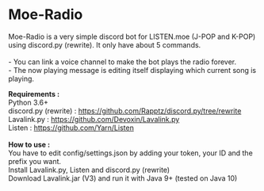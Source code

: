 # Moe-Radio

Moe-Radio is a very simple discord bot for LISTEN.moe (J-POP and K-POP) using discord.py (rewrite). It only have about 5 commands.<br><br>- You can link a voice channel to make the bot plays the radio forever.<br> - The now playing message is editing itself displaying which current song is playing.

<b>Requirements :</b><br>
Python 3.6+<br>
discord.py (rewrite) : https://github.com/Rapptz/discord.py/tree/rewrite<br>
Lavalink.py : https://github.com/Devoxin/Lavalink.py<br>
Listen : https://github.com/Yarn/Listen
<br><br>
<b>How to use :</b><br>
You have to edit config/settings.json by adding your token, your ID and the prefix you want.<br>
Install Lavalink.py, Listen and discord.py (rewrite)<br>
Download Lavalink.jar (V3) and run it with Java 9+ (tested on Java 10)
